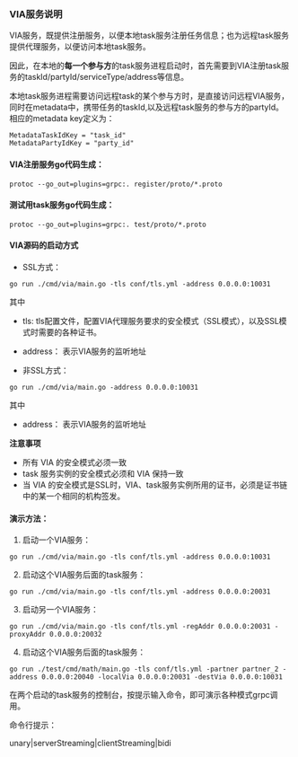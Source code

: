 ### VIA服务说明 

VIA服务，既提供注册服务，以便本地task服务注册任务信息；也为远程task服务提供代理服务，以便访问本地task服务。

因此，在本地的**每一个参与方**的task服务进程启动时，首先需要到VIA注册task服务的taskId/partyId/serviceType/address等信息。

本地task服务进程需要访问远程task的某个参与方时，是直接访问远程VIA服务，同时在metadata中，携带任务的taskId,以及远程task服务的参与方的partyId。
相应的metadata key定义为：
```
MetadataTaskIdKey = "task_id"
MetadataPartyIdKey = "party_id"
```

#### VIA注册服务go代码生成：
```
protoc --go_out=plugins=grpc:. register/proto/*.proto
```

#### 测试用task服务go代码生成：
```
protoc --go_out=plugins=grpc:. test/proto/*.proto
```

#### VIA源码的启动方式

- SSL方式：
```
go run ./cmd/via/main.go -tls conf/tls.yml -address 0.0.0.0:10031
```

其中

- tls:
tls配置文件，配置VIA代理服务要求的安全模式（SSL模式），以及SSL模式时需要的各种证书。

- address：
表示VIA服务的监听地址


- 非SSL方式：
```
go run ./cmd/via/main.go -address 0.0.0.0:10031
```
其中

- address：
表示VIA服务的监听地址

**注意事项**

- 所有 VIA 的安全模式必须一致
- task 服务实例的安全模式必须和 VIA 保持一致
- 当 VIA 的安全模式是SSL时，VIA、task服务实例所用的证书，必须是证书链中的某一个相同的机构签发。


#### 演示方法：

1. 启动一个VIA服务：
```
go run ./cmd/via/main.go -tls conf/tls.yml -address 0.0.0.0:10031
```
2. 启动这个VIA服务后面的task服务：
```
go run ./cmd/via/main.go -tls conf/tls.yml -address 0.0.0.0:20031
```
3. 启动另一个VIA服务：
```
go run ./cmd/via/main.go -tls conf/tls.yml -regAddr 0.0.0.0:20031 -proxyAddr 0.0.0.0:20032
```
4. 启动这个VIA服务后面的task服务：
```
go run ./test/cmd/math/main.go -tls conf/tls.yml -partner partner_2 -address 0.0.0.0:20040 -localVia 0.0.0.0:20031 -destVia 0.0.0.0:10031
```

在两个启动的task服务的控制台，按提示输入命令，即可演示各种模式grpc调用。

命令行提示：

unary|serverStreaming|clientStreaming|bidi

